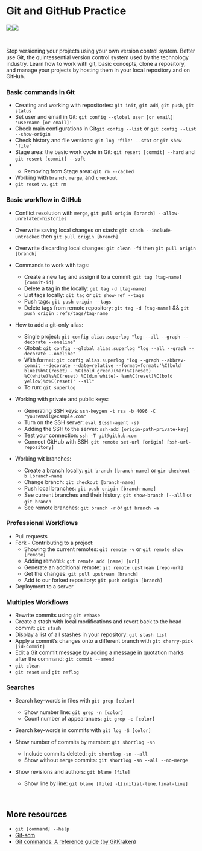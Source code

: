 # Git and GitHub Practice

![](https://img.shields.io/badge/GIT-E44C30?style=for-the-badge&logo=git&logoColor=white)![](https://img.shields.io/badge/GitHub-100000?style=for-the-badge&logo=github&logoColor=white)

<br>

Stop versioning your projects using your own version control system. Better use Git, the quintessential version control system used by the technology industry. Learn how to work with git, basic concepts, clone a repository, and manage your projects by hosting them in your local repository and on GitHub.

### Basic commands in Git

- Creating and working with repositories: `git init`, `git add`, `git push`, `git status`
- Set user and email in Git: `git config --global user [or email] 'username [or email]'`
- Check main configurations in Git`git config --list` or `git config --list --show-origin`
- Check history and file versions: `git log 'file' --stat` or `git show 'file'`
- Stage area: the basic work cycle in Git: `git resert [commit] --hard` and `git resert [commit] --soft`
- - Removing from Stage area: `git rm --cached`
- Working with `branch`, `merge`, and `checkout`
- `git reset` vs. `git rm`

### Basic workflow in GitHub

- Conflict resolution with `merge`, `git pull origin [branch] --allow-unrelated-histories`
- Overwrite saving local changes on stash: `git stash --include-untracked` then `git pull origin [branch]`
- Overwrite discarding local changes: `git clean -fd` then `git pull origin [branch]`

- Commands to work with tags:
  
  - Create a new tag and assign it to a commit: `git tag [tag-name] [commit-id]`
  - Delete a tag in the locally: `git tag -d [tag-name]`
  - List tags locally: `git tag` or `git show-ref --tags`
  - Push tags: `git push origin --tags`
  - Delete tags from remote repository: `git tag -d [tag-name]` && `git push origin :refs/tags/tag-name`

- How to add a git-only alias:
  
  - Single project: `git config alias.superlog "log --all --graph --decorate --oneline"`
  - Global: `git config --global alias.superlog "log --all --graph --decorate --oneline"` 
  - With format: `git config alias.superlog "log --graph --abbrev-commit --decorate --date=relative --format=format:'%C(bold blue)%h%C(reset) - %C(bold green)(%ar)%C(reset) %C(white)%s%C(reset) %C(dim white)- %an%C(reset)%C(bold yellow)%d%C(reset)' --all"`
  - To run: `git superlog`

- Working with private and public keys:
  
  - Generating SSH keys: `ssh-keygen -t rsa -b 4096 -C "youremail@example.com"`
  - Turn on the SSH server: `eval $(ssh-agent -s)`
  - Adding the SSH to the server: `ssh-add [origin-path-private-key]`
  - Test your connection: `ssh -T git@github.com`
  - Connect GitHub with SSH: `git remote set-url [origin] [ssh-url-repository]`

- Working wit branches:
  
  - Create a branch locally: `git branch [branch-name]` or `gir checkout -b [branch-name`
  - Change branch: `git checkout [branch-name]`
  - Push local branches: `git push origin [branch-name]`
  - See current branches and their history: `git show-branch [--all]` or `git branch`
  - See remote branches: `git branch -r` or `git branch -a`

### Professional Workflows

- Pull requests
- Fork - Contributing to a project:
  - Showing the current remotes: `git remote -v` or `git remote show [remote]`
  - Adding remotes: `git remote add [name] [url]`
  - Generate an additional remote: `git remote upstream [repo-url]`
  - Get the changes: `git pull upstream [branch]`
  - Add to our forked repository: `git push origin [branch]`
- Deployment to a server

### Multiples Workflows

- Rewrite commits using `git rebase`
- Create a stash with local modifications and revert back to the head commit: `git stash`
- Display a list of all stashes in your repository: `git stash list`
- Apply a commit’s changes onto a different branch with `git cherry-pick [id-commit]`
- Edit a Git commit message by adding a message in quotation marks after the command: `git commit --amend`
- `git clean`
- `git reset` and `git reflog`

### Searches

- Search key-words in files with `git grep [color]`
  
  - Show number line: `git grep -n [color]`
  - Count number of appearances: `git grep -c [color]`

- Search key-words in commits with `git log -S [color]`

- Show number of commits by member: `git shortlog -sn`
  
  - Include commits deleted: `git shortlog -sn --all`
  - Show without `merge` commits: `git shortlog -sn --all --no-merge`

- Show revisions and authors: `git blame [file]`
  
  - Show line by line: `git blame [file] -L[initial-line,final-line]`

<br>

## More resources

- `git [command] --help`
- [Git-scm](https://git-scm.com/)
- [Git commands: A reference guide (by GitKraken)](https://www.gitkraken.com/learn/git/commands)
